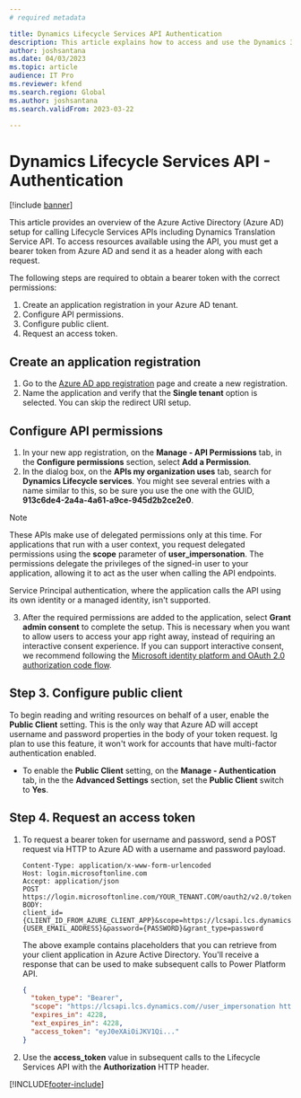 ```yaml
---
# required metadata

title: Dynamics Lifecycle Services API Authentication 
description: This article explains how to access and use the Dynamics 365 Translation Service API.
author: joshsantana
ms.date: 04/03/2023
ms.topic: article
audience: IT Pro
ms.reviewer: kfend
ms.search.region: Global
ms.author: joshsantana
ms.search.validFrom: 2023-03-22

---
```


# Dynamics Lifecycle Services API - Authentication

[!include [banner](../includes/banner.md)]

This article provides an overview of the Azure Active Directory (Azure AD) setup for calling Lifecycle Services APIs including Dynamics Translation Service API. To access resources available using the API, you must get a bearer token from Azure AD and send it as a header along with each request. 

The following steps are required to obtain a bearer token with the correct permissions:

1. Create an application registration in your Azure AD tenant.
2. Configure API permissions.
3. Configure public client.
4. Request an access token.

## Create an application registration
1. Go to the [Azure AD app registration](https://go.microsoft.com/fwlink/?linkid=2083908) page and create a new registration.
2. Name the application and verify that the **Single tenant** option is selected. You can skip the redirect URI setup.

## Configure API permissions
1. In your new app registration, on the **Manage - API Permissions** tab, in the **Configure permissions** section, select **Add a Permission**.
2. In the dialog box, on the **APIs my organization uses** tab, search for **Dynamics Lifecycle services**. You might see several entries with a name similar to this, so be sure you use the one with the GUID, **913c6de4-2a4a-4a61-a9ce-945d2b2ce2e0**.  

  > [!NOTE]
  > These APIs make use of delegated permissions only at this time. For applications that run with a user context, you request delegated permissions using the **scope** parameter of **user_impersonation**. The permissions delegate the privileges of the signed-in user to your application, allowing it to act as the user when calling the API endpoints.
  >
  > Service Principal authentication, where the application calls the API using its own identity or a managed identity, isn't supported.  

3. After the required permissions are added to the application, select **Grant admin consent** to complete the setup. This is necessary when you want to allow users to access your app right away, instead of requiring an interactive consent experience. If you can support interactive consent, we recommend following the [Microsoft identity platform and OAuth 2.0 authorization code flow](/azure/active-directory/develop/v2-oauth2-auth-code-flow).

## Step 3. Configure public client

To begin reading and writing resources on behalf of a user, enable the **Public Client** setting. This is the only way that Azure AD will accept username and password properties in the body of your token request. Ig plan to use this feature, it won't work for accounts that have multi-factor authentication enabled.  

- To enable the **Public Client** setting, on the **Manage - Authentication** tab, in the the **Advanced Settings** section, set the **Public Client** switch to **Yes**. 

## Step 4. Request an access token

1. To request a bearer token for username and password, send a POST request via HTTP to Azure AD with a username and password payload.

    ```HTTP
    Content-Type: application/x-www-form-urlencoded
    Host: login.microsoftonline.com
    Accept: application/json
    POST https://login.microsoftonline.com/YOUR_TENANT.COM/oauth2/v2.0/token
    BODY:
    client_id={CLIENT_ID_FROM_AZURE_CLIENT_APP}&scope=https://lcsapi.lcs.dynamics.com//.default&username={USER_EMAIL_ADDRESS}&password={PASSWORD}&grant_type=password
    ```
    The above example contains placeholders that you can retrieve from your client application in Azure Active Directory.  You'll receive a response that can be used to make subsequent calls to Power Platform API.

    ```JSON
    {
      "token_type": "Bearer",
      "scope": "https://lcsapi.lcs.dynamics.com//user_impersonation https://lcsapi.lcs.dynamics.com//.default",
      "expires_in": 4228,
      "ext_expires_in": 4228,
      "access_token": "eyJ0eXAiOiJKV1Qi..."
    }
    ```

2. Use the **access_token** value in subsequent calls to the Lifecycle Services API with the **Authorization** HTTP header.


[!INCLUDE[footer-include](../../../includes/footer-banner.md)]

